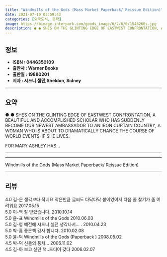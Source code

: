 ```yaml
---
title: "Windmills of the Gods (Mass Market Paperback/ Reissue Edition)"
date: 2021-07-10 03:59:43
categories: [외국도서, 문학]
image: https://bimage.interpark.com/goods_image/6/2/6/0/1546260s.jpg
description: ● ● SHES ON THE GLINTING EDGE OF EASTWEST CONFRONTATION, A BEAUTIFUL AND ACCOMPLISHED SCHOLAR WHO HAS SUDDENLY BECOME OUR NEWEST AMBASSADOR TO AN IRON CURTAIN
---
```


## **정보**

- **ISBN : 0446350109**
- **출판사 : Warner Books**
- **출판일 : 19880201**
- **저자 : 시드니 샐던,Sheldon, Sidney**

------



## **요약**

●  ●  SHES ON THE GLINTING EDGE OF EASTWEST CONFRONTATION, A BEAUTIFUL AND ACCOMPLISHED SCHOLAR WHO HAS SUDDENLY BECOME OUR NEWEST AMBASSADOR TO AN IRON CURTAIN COUNTRY, A WOMAN WHO IS ABOUT TO DRAMATICALLY CHANGE THE COURSE OF WORLD EVENTS-IF SHE LIVES.

FOR MARY ASHLEY HAS... 

------



------


Windmills of the Gods (Mass Market Paperback/ Reissue Edition) 

------


## **리뷰** 

4.0 김-은 생각보다 작네요 작은만큼 글씨도 다닥다닥 붙어있어서 다음 줄 찾기가 좀 어려워요 2017.05.15 <br/>5.0 이-백 잘 받았습니다. 2010.10.14 <br/>5.0 윤-표 Windmills of the Gods  2010.06.03 <br/>5.0 김-영 예전에 시드니 셀던 생각나서... . 2010.04.23 <br/>5.0 박-홍 좋은책 감사 합니다. 2010.02.08 <br/>5.0 윤-덕 Windmills of the Gods (Paperback ) 2008.05.02 <br/>4.5 박-덕 신들의 풍차... 2006.11.02 <br/>4.5 김-아 보고 싶던 책..드디어 갖다 2006.02.07 <br/>
